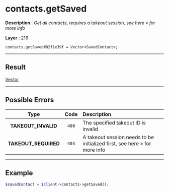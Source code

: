 # contacts.getSaved

**Description** : *Get all contacts, requires a takeout session, see here &raquo; for more info*

**Layer** : 216

```tl
contacts.getSaved#82f1e39f = Vector<SavedContact>;
```

---

## Result

[Vector<SavedContact>](type/SavedContact)

---

## Possible Errors

| Type | Code | Description |
| :---: | :---: | :--- |
| **TAKEOUT_INVALID** | `400` | The specified takeout ID is invalid |
| **TAKEOUT_REQUIRED** | `403` | A takeout session needs to be initialized first, see here » for more info |

---

## Example

```php
$savedContact = $client->contacts->getSaved();
```